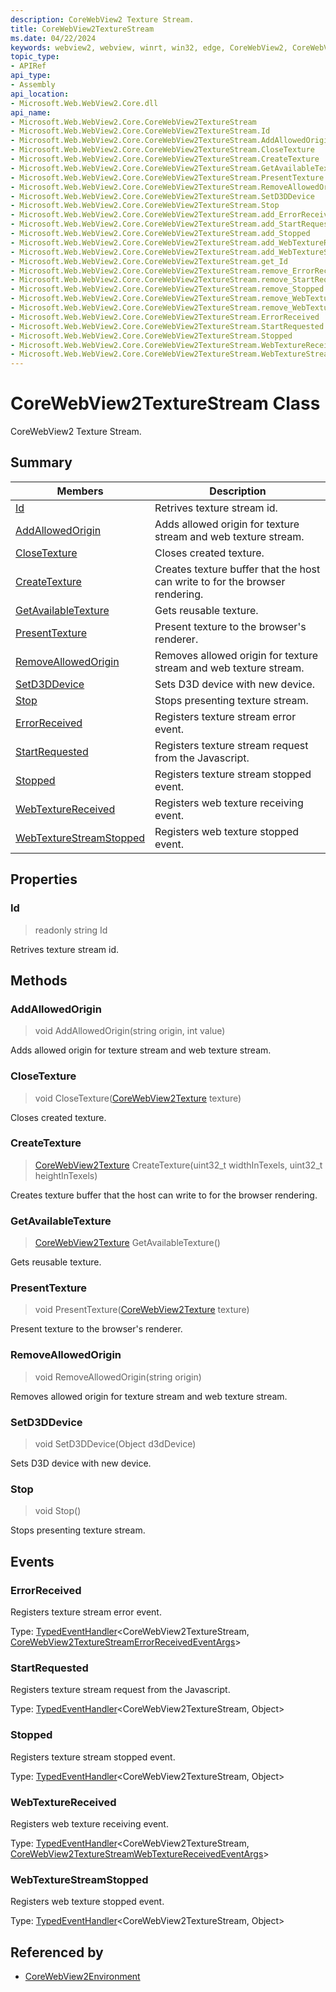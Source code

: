 ```yaml
---
description: CoreWebView2 Texture Stream.
title: CoreWebView2TextureStream
ms.date: 04/22/2024
keywords: webview2, webview, winrt, win32, edge, CoreWebView2, CoreWebView2Controller, browser control, edge html, CoreWebView2TextureStream
topic_type:
- APIRef
api_type:
- Assembly
api_location:
- Microsoft.Web.WebView2.Core.dll
api_name:
- Microsoft.Web.WebView2.Core.CoreWebView2TextureStream
- Microsoft.Web.WebView2.Core.CoreWebView2TextureStream.Id
- Microsoft.Web.WebView2.Core.CoreWebView2TextureStream.AddAllowedOrigin
- Microsoft.Web.WebView2.Core.CoreWebView2TextureStream.CloseTexture
- Microsoft.Web.WebView2.Core.CoreWebView2TextureStream.CreateTexture
- Microsoft.Web.WebView2.Core.CoreWebView2TextureStream.GetAvailableTexture
- Microsoft.Web.WebView2.Core.CoreWebView2TextureStream.PresentTexture
- Microsoft.Web.WebView2.Core.CoreWebView2TextureStream.RemoveAllowedOrigin
- Microsoft.Web.WebView2.Core.CoreWebView2TextureStream.SetD3DDevice
- Microsoft.Web.WebView2.Core.CoreWebView2TextureStream.Stop
- Microsoft.Web.WebView2.Core.CoreWebView2TextureStream.add_ErrorReceived
- Microsoft.Web.WebView2.Core.CoreWebView2TextureStream.add_StartRequested
- Microsoft.Web.WebView2.Core.CoreWebView2TextureStream.add_Stopped
- Microsoft.Web.WebView2.Core.CoreWebView2TextureStream.add_WebTextureReceived
- Microsoft.Web.WebView2.Core.CoreWebView2TextureStream.add_WebTextureStreamStopped
- Microsoft.Web.WebView2.Core.CoreWebView2TextureStream.get_Id
- Microsoft.Web.WebView2.Core.CoreWebView2TextureStream.remove_ErrorReceived
- Microsoft.Web.WebView2.Core.CoreWebView2TextureStream.remove_StartRequested
- Microsoft.Web.WebView2.Core.CoreWebView2TextureStream.remove_Stopped
- Microsoft.Web.WebView2.Core.CoreWebView2TextureStream.remove_WebTextureReceived
- Microsoft.Web.WebView2.Core.CoreWebView2TextureStream.remove_WebTextureStreamStopped
- Microsoft.Web.WebView2.Core.CoreWebView2TextureStream.ErrorReceived
- Microsoft.Web.WebView2.Core.CoreWebView2TextureStream.StartRequested
- Microsoft.Web.WebView2.Core.CoreWebView2TextureStream.Stopped
- Microsoft.Web.WebView2.Core.CoreWebView2TextureStream.WebTextureReceived
- Microsoft.Web.WebView2.Core.CoreWebView2TextureStream.WebTextureStreamStopped
---
```


# CoreWebView2TextureStream Class



CoreWebView2 Texture Stream.

## Summary

Members|Description
--|--
[Id](#id) | Retrives texture stream id.
[AddAllowedOrigin](#addallowedorigin) | Adds allowed origin for texture stream and web texture stream.
[CloseTexture](#closetexture) | Closes created texture.
[CreateTexture](#createtexture) | Creates texture buffer that the host can write to for the browser rendering.
[GetAvailableTexture](#getavailabletexture) | Gets reusable texture.
[PresentTexture](#presenttexture) | Present texture to the browser's renderer.
[RemoveAllowedOrigin](#removeallowedorigin) | Removes allowed origin for texture stream and web texture stream.
[SetD3DDevice](#setd3ddevice) | Sets D3D device with new device.
[Stop](#stop) | Stops presenting texture stream.
[ErrorReceived](#errorreceived) | Registers texture stream error event.
[StartRequested](#startrequested) | Registers texture stream request from the Javascript.
[Stopped](#stopped) | Registers texture stream stopped event.
[WebTextureReceived](#webtexturereceived) | Registers web texture receiving event.
[WebTextureStreamStopped](#webtexturestreamstopped) | Registers web texture stopped event.

## Properties

### Id

> readonly  string Id

Retrives texture stream id.



## Methods

### AddAllowedOrigin

> void AddAllowedOrigin(string origin, int value)

Adds allowed origin for texture stream and web texture stream.



### CloseTexture

> void CloseTexture([CoreWebView2Texture](corewebview2texture.md) texture)

Closes created texture.



### CreateTexture

> [CoreWebView2Texture](corewebview2texture.md) CreateTexture(uint32_t widthInTexels, uint32_t heightInTexels)

Creates texture buffer that the host can write to for the browser rendering.



### GetAvailableTexture

> [CoreWebView2Texture](corewebview2texture.md) GetAvailableTexture()

Gets reusable texture.



### PresentTexture

> void PresentTexture([CoreWebView2Texture](corewebview2texture.md) texture)

Present texture to the browser's renderer.



### RemoveAllowedOrigin

> void RemoveAllowedOrigin(string origin)

Removes allowed origin for texture stream and web texture stream.




### SetD3DDevice

> void SetD3DDevice(Object d3dDevice)

Sets D3D device with new device.



### Stop

> void Stop()

Stops presenting texture stream.




## Events

### ErrorReceived

Registers texture stream error event.

Type: [TypedEventHandler](/uwp/api/Windows.Foundation.TypedEventHandler-2)&lt;CoreWebView2TextureStream, [CoreWebView2TextureStreamErrorReceivedEventArgs](corewebview2texturestreamerrorreceivedeventargs.md)&gt;

### StartRequested

Registers texture stream request from the Javascript.

Type: [TypedEventHandler](/uwp/api/Windows.Foundation.TypedEventHandler-2)&lt;CoreWebView2TextureStream, Object&gt;

### Stopped

Registers texture stream stopped event.

Type: [TypedEventHandler](/uwp/api/Windows.Foundation.TypedEventHandler-2)&lt;CoreWebView2TextureStream, Object&gt;

### WebTextureReceived

Registers web texture receiving event.


Type: [TypedEventHandler](/uwp/api/Windows.Foundation.TypedEventHandler-2)&lt;CoreWebView2TextureStream, [CoreWebView2TextureStreamWebTextureReceivedEventArgs](corewebview2texturestreamwebtexturereceivedeventargs.md)&gt;

### WebTextureStreamStopped

Registers web texture stopped event.

Type: [TypedEventHandler](/uwp/api/Windows.Foundation.TypedEventHandler-2)&lt;CoreWebView2TextureStream, Object&gt;



## Referenced by

- [CoreWebView2Environment](corewebview2environment.md)
